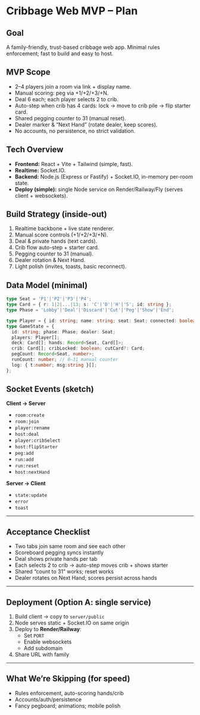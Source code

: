 # Cribbage Web MVP – Plan

## Goal
A family-friendly, trust-based cribbage web app. Minimal rules enforcement; fast to build and easy to host.

## MVP Scope
- 2–4 players join a room via link + display name.
- Manual scoring: peg via +1/+2/+3/+N.
- Deal 6 each; each player selects 2 to crib.
- Auto-step when crib has 4 cards: lock → move to crib pile → flip starter card.
- Shared pegging counter to 31 (manual reset).
- Dealer marker & “Next Hand” (rotate dealer, keep scores).
- No accounts, no persistence, no strict validation.

## Tech Overview
- **Frontend:** React + Vite + Tailwind (simple, fast).
- **Realtime:** Socket.IO.
- **Backend:** Node.js (Express or Fastify) + Socket.IO, in-memory per-room state.
- **Deploy (simple):** single Node service on Render/Railway/Fly (serves client + websockets).

## Build Strategy (inside-out)
1. Realtime backbone + live state renderer.
2. Manual score controls (+1/+2/+3/+N).
3. Deal & private hands (text cards).
4. Crib flow auto-step + starter card.
5. Pegging counter to 31 (manual).
6. Dealer rotation & Next Hand.
7. Light polish (invites, toasts, basic reconnect).

## Data Model (minimal)
```ts
type Seat = 'P1'|'P2'|'P3'|'P4';
type Card = { r: 1|2|...|13; s: 'C'|'D'|'H'|'S'; id: string };
type Phase = 'Lobby'|'Deal'|'Discard'|'Cut'|'Peg'|'Show'|'End';

type Player = { id: string; name: string; seat: Seat; connected: boolean };
type GameState = {
  id: string; phase: Phase; dealer: Seat;
  players: Player[];
  deck: Card[]; hands: Record<Seat, Card[]>;
  crib: Card[]; cribLocked: boolean; cutCard?: Card;
  pegCount: Record<Seat, number>;
  runCount: number; // 0–31 manual counter
  log: { t:number; msg:string }[];
};
````

## Socket Events (sketch)

**Client → Server**  
- `room:create`  
- `room:join`  
- `player:rename`  
- `host:deal`  
- `player:cribSelect`  
- `host:flipStarter`  
- `peg:add`  
- `run:add`  
- `run:reset`  
- `host:nextHand`  

**Server → Client**  
- `state:update`  
- `error`  
- `toast`  

---

## Acceptance Checklist
- Two tabs join same room and see each other  
- Scoreboard pegging syncs instantly  
- Deal shows private hands per tab  
- Each selects 2 to crib → auto-step moves crib + shows starter  
- Shared “count to 31” works; reset works  
- Dealer rotates on Next Hand; scores persist across hands  

---

## Deployment (Option A: single service)
1. Build client → copy to `server/public`  
2. Node serves static + Socket.IO on same origin  
3. Deploy to **Render/Railway**:  
   - Set `PORT`  
   - Enable websockets  
   - Add subdomain  
4. Share URL with family  

---

## What We’re Skipping (for speed)
- Rules enforcement, auto-scoring hands/crib  
- Accounts/auth/persistence  
- Fancy pegboard; animations; mobile polish  

